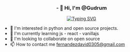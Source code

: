 <h3 align="center">- 👋 Hi, I'm @Gudrum</h3>


<p align="center">
  <a href="https://git.io/typing-svg"><img src="https://readme-typing-svg.herokuapp.com?font=Island+Moments&size=45&pause=997&color=149C00&width=435&lines=Hello%2C+Is+there+anybody+in+there%3F" alt="Typing SVG" /></a>
</p>




<!---
Gudrum/Gudrum is a ✨ special ✨ repository because its `README.md` (this file) appears on its GitHub profile.
You can click the Preview link to see the changes.
--->
- 👀 I'm interested in python and open source projects.
- 🌱 I'm currently learning js - react - vanillajs
- 💞️ I'm looking to collaborate on open source
- 📫 How to contact me fernandezdavid0305@gmail.com


